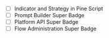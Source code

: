 
- [ ] Indicator and Strategy in Pine Script 
- [ ] Prompt Builder Super Badge
- [ ] Platform API Super Badge
- [ ] Flow Administration Super Badge